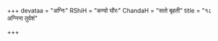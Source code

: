 +++
devataa = "अग्निः"
RShiH = "कण्वो घौरः"
ChandaH = "सतो बृहती"
title = "१८ अग्निना तुर्वशं"

+++
